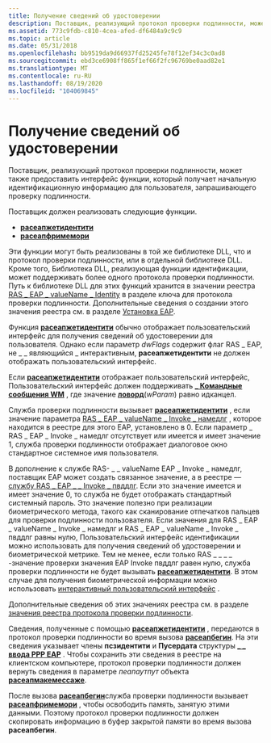 ```yaml
---
title: Получение сведений об удостоверении
description: Поставщик, реализующий протокол проверки подлинности, может также предоставить интерфейс функции, который получает начальную идентификационную информацию для пользователя, запрашивающего проверку подлинности.
ms.assetid: 773c9fdb-c810-4cea-afed-df6484a9c9c9
ms.topic: article
ms.date: 05/31/2018
ms.openlocfilehash: bb9519da9d66937fd25245fe78f12ef34c3c0ad8
ms.sourcegitcommit: ebd3ce6908ff865f1ef66f2fc96769be0aad82e1
ms.translationtype: MT
ms.contentlocale: ru-RU
ms.lasthandoff: 08/19/2020
ms.locfileid: "104069845"
---
```

# <a name="obtaining-identity-information"></a>Получение сведений об удостоверении

Поставщик, реализующий протокол проверки подлинности, может также предоставить интерфейс функции, который получает начальную идентификационную информацию для пользователя, запрашивающего проверку подлинности.

Поставщик должен реализовать следующие функции.

-   [**расеапжетидентити**](/previous-versions/windows/desktop/api/Raseapif/nf-raseapif-raseapgetidentity)
-   [**расеапфримемори**](/previous-versions/windows/desktop/api/Raseapif/nf-raseapif-raseapfreememory)

Эти функции могут быть реализованы в той же библиотеке DLL, что и протокол проверки подлинности, или в отдельной библиотеке DLL. Кроме того, Библиотека DLL, реализующая функции идентификации, может поддерживать более одного протокола проверки подлинности. Путь к библиотеке DLL для этих функций хранится в значении реестра [RAS \_ EAP \_ valueName \_ Identity](authentication-protocol-registry-values.md) в разделе ключа для протокола проверки подлинности. Дополнительные сведения о создании этого значения реестра см. в разделе [Установка EAP](eap-installation.md).

Функция [**расеапжетидентити**](/previous-versions/windows/desktop/api/Raseapif/nf-raseapif-raseapgetidentity) обычно отображает пользовательский интерфейс для получения сведений об удостоверении для пользователя. Однако если параметр *dwFlags* содержит флаг RAS \_ EAP, не \_ \_ являющийся \_ интерактивным, **расеапжетидентити** не должен отображать пользовательский интерфейс.

Если [**расеапжетидентити**](/previous-versions/windows/desktop/api/Raseapif/nf-raseapif-raseapgetidentity) отображает пользовательский интерфейс, Пользовательский интерфейс должен поддерживать [**\_ Командные сообщения WM**](../menurc/wm-command.md) , где значение [**ловорд**](/previous-versions/windows/desktop/legacy/ms632659(v=vs.85))(*wParam*) равно идканцел.

Служба проверки подлинности вызывает [**расеапжетидентити**](/previous-versions/windows/desktop/api/Raseapif/nf-raseapif-raseapgetidentity) , если значение параметра [RAS \_ EAP \_ valueName \_ Invoke \_ намедлг](authentication-protocol-registry-values.md) , которое находится в реестре для этого EAP, установлено в 0. Если параметр \_ RAS \_ EAP \_ Invoke \_ намедлг отсутствует или имеется и имеет значение 1, служба проверки подлинности отображает диалоговое окно стандартное системное имя пользователя.

В дополнение к службе RAS- \_ \_ valueName EAP \_ Invoke \_ намедлг, поставщик EAP может создать связанное значение, а в реестре — [службу RAS \_ EAP \_ \_ Invoke \_ пвддлг](authentication-protocol-registry-values.md). Если это значение имеется и имеет значение 0, то служба не будет отображать стандартный системный пароль. Это значение полезно при реализации биометрического метода, такого как сканирование отпечатков пальцев для проверки подлинности пользователя. Если значения для RAS \_ EAP \_ valueName \_ Invoke \_ намедлг и RAS \_ EAP \_ valueName \_ Invoke \_ пвддлг равны нулю, Пользовательский интерфейс идентификации можно использовать для получения сведений об удостоверении и биометрической метрике. Тем не менее, если только RAS \_ \_ \_ \_ -значение проверки значения EAP Invoke пвддлг равен нулю, служба проверки подлинности не будет вызывать [**расеапжетидентити**](/previous-versions/windows/desktop/api/Raseapif/nf-raseapif-raseapgetidentity). В этом случае для получения биометрической информации можно использовать [интерактивный пользовательский интерфейс](interactive-user-interface.md) .

Дополнительные сведения об этих значениях реестра см. в разделе [значения реестра протокола проверки подлинности](authentication-protocol-registry-values.md).

Сведения, полученные с помощью [**расеапжетидентити**](/previous-versions/windows/desktop/api/Raseapif/nf-raseapif-raseapgetidentity) , передаются в протокол проверки подлинности во время вызова [**расеапбегин**](/previous-versions/windows/desktop/legacy/aa363520(v=vs.85)). На эти сведения указывает члены **псзидентити** и **Пусердата** структуры [**\_ \_ ввода PPP EAP**](/windows/desktop/api/Raseapif/ns-raseapif-ppp_eap_input) . Чтобы сохранить эти сведения в реестре на клиентском компьютере, протокол проверки подлинности должен вернуть сведения в параметре *пеапаутпут* объекта [**расеапмакемессаже**](/previous-versions/windows/desktop/legacy/aa363532(v=vs.85)).

После вызова [**расеапбегин**](/previous-versions/windows/desktop/legacy/aa363520(v=vs.85))служба проверки подлинности вызывает [**расеапфримемори**](/previous-versions/windows/desktop/api/Raseapif/nf-raseapif-raseapfreememory) , чтобы освободить память, занятую этими данными. Поэтому протокол проверки подлинности должен скопировать информацию в буфер закрытой памяти во время вызова **расеапбегин**.

 

 